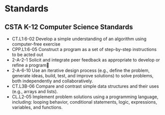 # Standards

## CSTA K-12 Computer Science Standards

* CT.L1:6-02 Develop a simple understanding of an algorithm using computer-free exercise
* CPP.L1:6-05 Construct a program as a set of step-by-step instructions to be acted out
* 2-A-2-1 Solicit and integrate peer feedback as appropriate to develop or refine a program
* 2-A-6-10 Use an iterative design process (e.g., define the problem, generate ideas, build, test, and improve solutions) to solve problems, both independently and collaboratively. 
* CT.L3B-06 Compare and contrast simple data structures and their uses (e.g., arrays and lists). 
* CL.L2-05 Implement problem solutions using a programming language, including: looping behavior, conditional statements, logic, expressions, variables, and functions.
